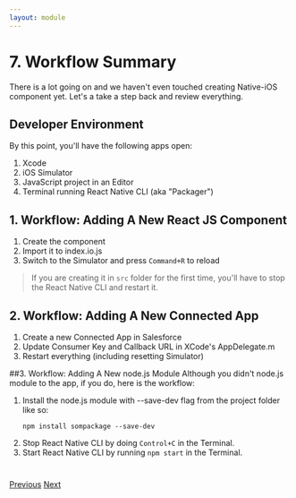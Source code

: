 ```yaml
---
layout: module
---
```

# 7. Workflow Summary
There is a lot going on and we haven't even touched creating Native-iOS component yet. Let's a take a step back and review everything.

## Developer Environment
By this point, you'll have the following apps open:
1. Xcode
2. iOS Simulator
3. JavaScript project in an Editor
4. Terminal running React Native CLI (aka "Packager")

## 1. Workflow: Adding A New React JS Component

1. Create the component
2. Import it to index.io.js
3. Switch to the Simulator and press `Command+R` to reload

> If you are creating it in `src` folder for the first time, you'll have to stop the React Native CLI and restart it.

## 2. Workflow: Adding A New Connected App

1. Create a new Connected App in Salesforce
2. Update Consumer Key and Callback URL in XCode's AppDelegate.m
3. Restart everything (including resetting Simulator)

##3. Workflow: Adding A New node.js Module
Although you didn't node.js module to the app, if you do, here is the workflow:

1. Install the node.js module with --save-dev flag from the project folder like so: 
	```
	npm install sompackage --save-dev
	```
2. Stop React Native CLI by doing `Control+C` in the Terminal.
3. Start React Native CLI by running `npm start` in the Terminal.


<div class="row" style="margin-top:40px;">
<div class="col-sm-12">
<a href="react-native-tutorial-adding-a-new-custom-component.html" class="btn btn-default"><i class="glyphicon glyphicon-chevron-left"></i> Previous</a>
<a href="next.html" class="btn btn-default pull-right">Next <i class="glyphicon glyphicon-chevron-right"></i></a>
</div>
</div>
